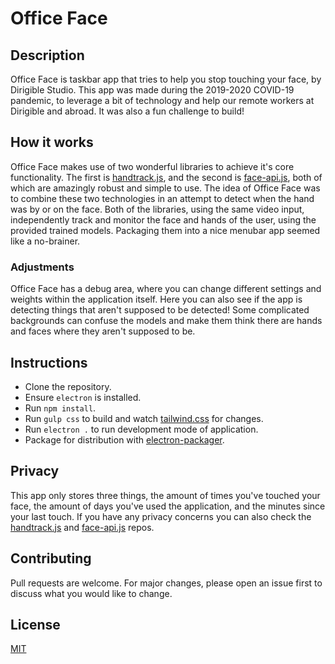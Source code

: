 # Office Face

## Description

Office Face is taskbar app that tries to help you stop touching your face, by Dirigible Studio. This app was made during the 2019-2020 COVID-19 pandemic, to leverage a bit of technology and help our remote workers at Dirigible and abroad. It was also a fun challenge to build!

## How it works

Office Face makes use of two wonderful libraries to achieve it's core functionality. The first is [handtrack.js](https://github.com/victordibia/handtrack.js/), and the second is [face-api.js](https://github.com/justadudewhohacks/face-api.js/), both of which are amazingly robust and simple to use. The idea of Office Face was to combine these two technologies in an attempt to detect when the hand was by or on the face. Both of the libraries, using the same video input, independently track and monitor the face and hands of the user, using the provided trained models. Packaging them into a nice menubar app seemed like a no-brainer.

### Adjustments

Office Face has a debug area, where you can change different settings and weights within the application itself. Here you can also see if the app is detecting things that aren't supposed to be detected! Some complicated backgrounds can confuse the models and make them think there are hands and faces where they aren't supposed to be.

## Instructions

- Clone the repository.
- Ensure `electron` is installed.
- Run `npm install`.
- Run `gulp css` to build and watch [tailwind.css](https://tailwindcss.com) for changes.
- Run `electron .` to run development mode of application.
- Package for distribution with [electron-packager](https://github.com/electron/electron-packager).

## Privacy

This app only stores three things, the amount of times you've touched your face, the amount of days you've used the application, and the minutes since your last touch. If you have any privacy concerns you can also check the [handtrack.js](https://github.com/victordibia/handtrack.js/) and [face-api.js](https://github.com/justadudewhohacks/face-api.js/) repos.

## Contributing

Pull requests are welcome. For major changes, please open an issue first to discuss what you would like to change.

## License

[MIT](https://choosealicense.com/licenses/mit/)
